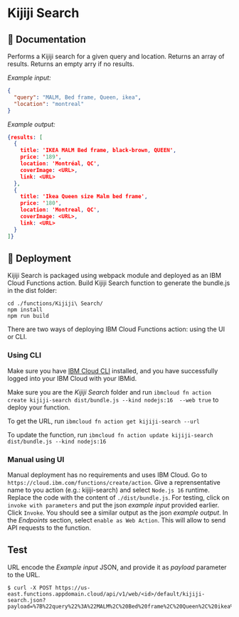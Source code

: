 # Kijiji Search
## 🤖 Documentation
Performs a Kijiji search for a given query and location. Returns an array of results. Returns an empty arry if no results.

_Example input:_

```json
{
  "query": "MALM, Bed frame, Queen, ikea",
  "location": "montreal"
}
```

_Example output:_

```json
{results: [
  {
    title: 'IKEA MALM Bed frame, black-brown, QUEEN',
    price: '189',
    location: 'Montréal, QC',
    coverImage: <URL>, 
    link: <URL>
  },
  {
    title: 'Ikea Queen size Malm bed frame',
    price: '180',
    location: 'Montreal, QC',
    coverImage: <URL>, 
    link: <URL>
  }
]}
```

## 🚀 Deployment

Kijiji Search is packaged using webpack module and deployed as an IBM Cloud Functions action.
Build Kijiji Search function to generate the bundle.js in the dist folder:

```console
cd ./functions/Kijiji\ Search/
npm install
npm run build
```
There are two ways of deploying IBM Cloud Functions action: using the UI or CLI. 

### Using CLI

Make sure you have [IBM Cloud CLI](https://cloud.ibm.com/docs/cli?topic=cli-getting-started) installed, and you have successfully logged into your IBM Cloud with your IBMid.

Make sure you are the _Kijiji Search_ folder and run `ibmcloud fn action create kijiji-search dist/bundle.js --kind nodejs:16  --web true` to deploy your function.

To get the URL, run `ibmcloud fn action get kijiji-search --url`

To update the function, run `ibmcloud fn action update kijiji-search dist/bundle.js --kind nodejs:16`

### Manual using UI

Manual deployment has no requirements and uses IBM Cloud. Go to `https://cloud.ibm.com/functions/create/action`. Give a reprensentative name to you action (e.g.: kijiji-search) and select `Node.js 16` runtime. Replace the code with the content of `./dist/bundle.js`. 
For testing, click on `invoke with parameters` and put the json _example input_ provided earlier. Click `Invoke`. You should see a similar output as the json _example output_. In the _Endpoints_ section, select `enable as Web Action`. This will allow to send API requests to the function.

## Test

URL encode the _Example input_ JSON, and provide it as _payload_ parameter to the URL.

```console
$ curl -X POST https://us-east.functions.appdomain.cloud/api/v1/web/<id>/default/kijiji-search.json?payload=%7B%22query%22%3A%22MALM%2C%20Bed%20frame%2C%20Queen%2C%20ikea%22%2C%22location%22%3A%22montreal%22%7D
```
